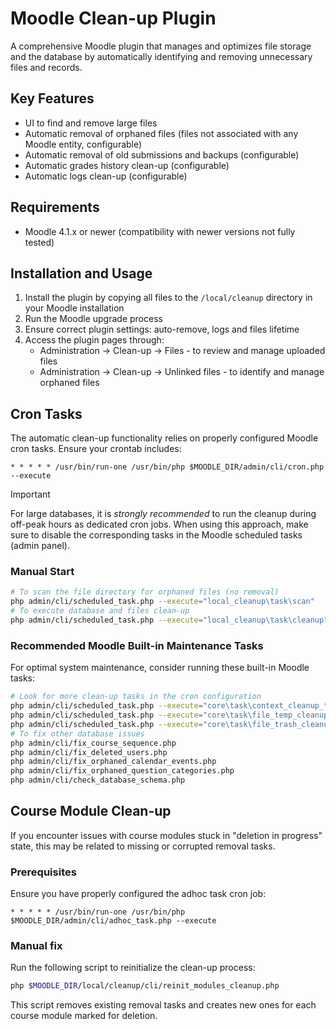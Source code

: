 # Moodle Clean-up Plugin

A comprehensive Moodle plugin that manages and optimizes file storage and the database by automatically identifying and 
removing unnecessary files and records.

## Key Features

* UI to find and remove large files
* Automatic removal of orphaned files (files not associated with any Moodle entity, configurable)
* Automatic removal of old submissions and backups (configurable)
* Automatic grades history clean-up (configurable)
* Automatic logs clean-up (configurable)

## Requirements

* Moodle 4.1.x or newer (compatibility with newer versions not fully tested)

## Installation and Usage

1. Install the plugin by copying all files to the `/local/cleanup` directory in your Moodle installation
2. Run the Moodle upgrade process
3. Ensure correct plugin settings: auto-remove, logs and files lifetime
4. Access the plugin pages through:
   * Administration → Clean-up → Files - to review and manage uploaded files
   * Administration → Clean-up → Unlinked files - to identify and manage orphaned files

## Cron Tasks

The automatic clean-up functionality relies on properly configured Moodle cron tasks. Ensure your crontab includes:

```
* * * * * /usr/bin/run-one /usr/bin/php $MOODLE_DIR/admin/cli/cron.php --execute
```

> [!IMPORTANT]
> For large databases, it is *strongly recommended* to run the cleanup during off-peak hours as dedicated cron jobs. 
> When using this approach, make sure to disable the corresponding tasks in the Moodle scheduled tasks (admin panel).

### Manual Start
```sh
# To scan the file directory for orphaned files (no removal)
php admin/cli/scheduled_task.php --execute="local_cleanup\task\scan"
# To execute database and files clean-up
php admin/cli/scheduled_task.php --execute="local_cleanup\task\cleanup"
```

### Recommended Moodle Built-in Maintenance Tasks

For optimal system maintenance, consider running these built-in Moodle tasks:

```sh
# Look for more clean-up tasks in the cron configuration
php admin/cli/scheduled_task.php --execute="core\task\context_cleanup_task"
php admin/cli/scheduled_task.php --execute="core\task\file_temp_cleanup_task"
php admin/cli/scheduled_task.php --execute="core\task\file_trash_cleanup_task"
# To fix other database issues
php admin/cli/fix_course_sequence.php
php admin/cli/fix_deleted_users.php
php admin/cli/fix_orphaned_calendar_events.php
php admin/cli/fix_orphaned_question_categories.php
php admin/cli/check_database_schema.php
```

## Course Module Clean-up

If you encounter issues with course modules stuck in "deletion in progress" state, this may be related to missing or corrupted removal tasks.

### Prerequisites

Ensure you have properly configured the adhoc task cron job:

```
* * * * * /usr/bin/run-one /usr/bin/php $MOODLE_DIR/admin/cli/adhoc_task.php --execute
```

### Manual fix

Run the following script to reinitialize the clean-up process:
```bash
php $MOODLE_DIR/local/cleanup/cli/reinit_modules_cleanup.php
```
This script removes existing removal tasks and creates new ones for each course module marked for deletion.
